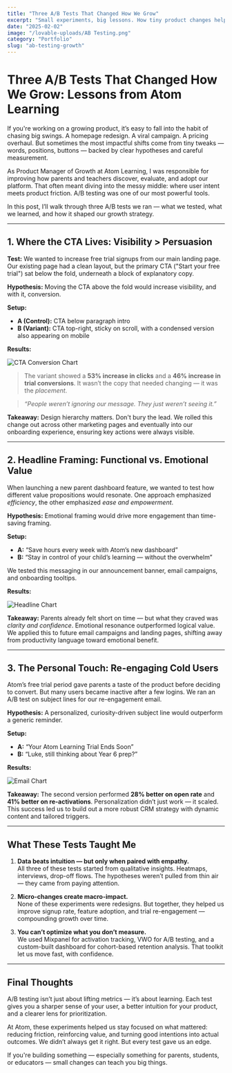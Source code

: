 ```yaml
---
title: "Three A/B Tests That Changed How We Grow"
excerpt: "Small experiments, big lessons. How tiny product changes helped us increase conversions, boost engagement, and better understand our users at Atom Learning."
date: "2025-02-02"
image: "/lovable-uploads/AB Testing.png"
category: "Portfolio"
slug: "ab-testing-growth"
---
```


# Three A/B Tests That Changed How We Grow: Lessons from Atom Learning

If you're working on a growing product, it’s easy to fall into the habit of chasing big swings. A homepage redesign. A viral campaign. A pricing overhaul. But sometimes the most impactful shifts come from tiny tweaks — words, positions, buttons — backed by clear hypotheses and careful measurement.

As Product Manager of Growth at Atom Learning, I was responsible for improving how parents and teachers discover, evaluate, and adopt our platform. That often meant diving into the messy middle: where user intent meets product friction. A/B testing was one of our most powerful tools.

In this post, I’ll walk through three A/B tests we ran — what we tested, what we learned, and how it shaped our growth strategy.

---

## 1. Where the CTA Lives: Visibility > Persuasion

**Test:** We wanted to increase free trial signups from our main landing page. Our existing page had a clean layout, but the primary CTA ("Start your free trial") sat below the fold, underneath a block of explanatory copy.

**Hypothesis:** Moving the CTA above the fold would increase visibility, and with it, conversion.

**Setup:**

- **A (Control):** CTA below paragraph intro  
- **B (Variant):** CTA top-right, sticky on scroll, with a condensed version also appearing on mobile

**Results:**

![CTA Conversion Chart](/lovable-uploads/cta_chart.png)

> The variant showed a **53% increase in clicks** and a **46% increase in trial conversions**. It wasn’t the copy that needed changing — it was the *placement*.

> _“People weren’t ignoring our message. They just weren’t seeing it.”_

**Takeaway:** Design hierarchy matters. Don't bury the lead. We rolled this change out across other marketing pages and eventually into our onboarding experience, ensuring key actions were always visible.

---

## 2. Headline Framing: Functional vs. Emotional Value

When launching a new parent dashboard feature, we wanted to test how different value propositions would resonate. One approach emphasized *efficiency*, the other emphasized *ease and empowerment*.

**Hypothesis:** Emotional framing would drive more engagement than time-saving framing.

**Setup:**

- **A:** “Save hours every week with Atom’s new dashboard”  
- **B:** “Stay in control of your child’s learning — without the overwhelm”

We tested this messaging in our announcement banner, email campaigns, and onboarding tooltips.

**Results:**

![Headline Chart](/lovable-uploads/headline_chart.png)

**Takeaway:** Parents already felt short on time — but what they craved was *clarity and confidence*. Emotional resonance outperformed logical value. We applied this to future email campaigns and landing pages, shifting away from productivity language toward emotional benefit.

---

## 3. The Personal Touch: Re-engaging Cold Users

Atom’s free trial period gave parents a taste of the product before deciding to convert. But many users became inactive after a few logins. We ran an A/B test on subject lines for our re-engagement email.

**Hypothesis:** A personalized, curiosity-driven subject line would outperform a generic reminder.

**Setup:**

- **A:** “Your Atom Learning Trial Ends Soon”  
- **B:** “Luke, still thinking about Year 6 prep?”

**Results:**

![Email Chart](/lovable-uploads/email_chart.png)

**Takeaway:** The second version performed **28% better on open rate** and **41% better on re-activations**. Personalization didn’t just work — it scaled. This success led us to build out a more robust CRM strategy with dynamic content and tailored triggers.

---

## What These Tests Taught Me

1. **Data beats intuition — but only when paired with empathy.**  
   All three of these tests started from qualitative insights. Heatmaps, interviews, drop-off flows. The hypotheses weren’t pulled from thin air — they came from paying attention.

2. **Micro-changes create macro-impact.**  
   None of these experiments were redesigns. But together, they helped us improve signup rate, feature adoption, and trial re-engagement — compounding growth over time.

3. **You can’t optimize what you don’t measure.**  
   We used Mixpanel for activation tracking, VWO for A/B testing, and a custom-built dashboard for cohort-based retention analysis. That toolkit let us move fast, with confidence.

---

## Final Thoughts

A/B testing isn’t just about lifting metrics — it’s about learning. Each test gives you a sharper sense of your user, a better intuition for your product, and a clearer lens for prioritization.

At Atom, these experiments helped us stay focused on what mattered: reducing friction, reinforcing value, and turning good intentions into actual outcomes. We didn’t always get it right. But every test gave us an edge.

If you're building something — especially something for parents, students, or educators — small changes can teach you big things.

